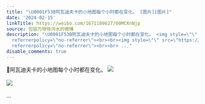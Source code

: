 ```yaml
---
title: "\U0001F53B阿瓦迪夫卡的小地图每个小时都在变化。 [图片][图片]"
date: '2024-02-15'
linkTitle: https://weibo.com/1671109627/O0MCKnNjp
source: 包容万物恒河水的微博
description: "\U0001F53B阿瓦迪夫卡的小地图每个小时都在变化。 <img style=\"\" src=\"https://tvax2.sinaimg.cn/large/639b1bfbly1hmuptnl07vj20tx0neals.jpg\"
  referrerpolicy=\"no-referrer\"><br><br><img style=\"\" src=\"https://tvax2.sinaimg.cn/large/639b1bfbly1hmupuhxiibj208o0nctdl.jpg\"
  referrerpolicy=\"no-referrer\"><br><br> ..."
disable_comments: true
---
```

🔻阿瓦迪夫卡的小地图每个小时都在变化。 <img style="" src="https://tvax2.sinaimg.cn/large/639b1bfbly1hmuptnl07vj20tx0neals.jpg" referrerpolicy="no-referrer"><br><br><img style="" src="https://tvax2.sinaimg.cn/large/639b1bfbly1hmupuhxiibj208o0nctdl.jpg" referrerpolicy="no-referrer"><br><br> ...